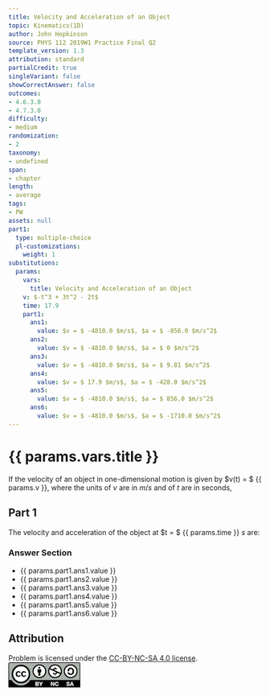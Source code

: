 ```yaml
---
title: Velocity and Acceleration of an Object
topic: Kinematics(1D)
author: John Hopkinson
source: PHYS 112 2019W1 Practice Final Q2
template_version: 1.3
attribution: standard
partialCredit: true
singleVariant: false
showCorrectAnswer: false
outcomes:
- 4.6.3.0
- 4.7.3.0
difficulty:
- medium
randomization:
- 2
taxonomy:
- undefined
span:
- chapter
length:
- average
tags:
- PW
assets: null
part1:
  type: multiple-choice
  pl-customizations:
    weight: 1
substitutions:
  params:
    vars:
      title: Velocity and Acceleration of an Object
    v: $-t^3 + 3t^2 - 2t$
    time: 17.9
    part1:
      ans1:
        value: $v = $ -4810.0 $m/s$, $a = $ -856.0 $m/s^2$
      ans2:
        value: $v = $ -4810.0 $m/s$, $a = $ 0 $m/s^2$
      ans3:
        value: $v = $ -4810.0 $m/s$, $a = $ 9.81 $m/s^2$
      ans4:
        value: $v = $ 17.9 $m/s$, $a = $ -428.0 $m/s^2$
      ans5:
        value: $v = $ -4810.0 $m/s$, $a = $ 856.0 $m/s^2$
      ans6:
        value: $v = $ -4810.0 $m/s$, $a = $ -1710.0 $m/s^2$
---
```

# {{ params.vars.title }}
If the velocity of an object in one-dimensional motion is given by $v(t) = $ {{ params.v }}, where the units of $v$ are in $m/s$ and of $t$ are in seconds,

## Part 1

The velocity and acceleration of the object at $t = $ {{ params.time }} $s$ are:

### Answer Section

- {{ params.part1.ans1.value }}
- {{ params.part1.ans2.value }}
- {{ params.part1.ans3.value }}
- {{ params.part1.ans4.value }}
- {{ params.part1.ans5.value }}
- {{ params.part1.ans6.value }}

## Attribution

Problem is licensed under the [CC-BY-NC-SA 4.0 license](https://creativecommons.org/licenses/by-nc-sa/4.0/).<br> ![The Creative Commons 4.0 license requiring attribution-BY, non-commercial-NC, and share-alike-SA license.](https://raw.githubusercontent.com/firasm/bits/master/by-nc-sa.png)